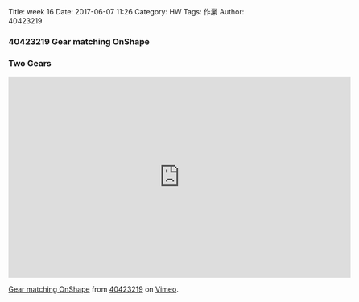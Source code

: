 Title: week 16
Date: 2017-06-07 11:26
Category: HW
Tags: 作業
Author: 40423219

<h3>
40423219
Gear matching OnShape
</h3>
<!-- PELICAN_END_SUMMARY -->

<h3>Two Gears</h3>

<iframe src="https://player.vimeo.com/video/220579029" width="680" height="400" frameborder="0" webkitallowfullscreen mozallowfullscreen allowfullscreen></iframe>
<p><a href="https://vimeo.com/220579029">Gear matching OnShape</a> from <a href="https://vimeo.com/user47671379">40423219</a> on <a href="https://vimeo.com">Vimeo</a>.</p>
